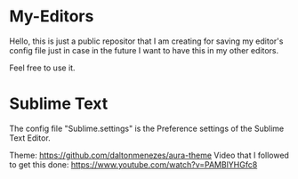 # My-Editors

Hello, this is just a public repositor that I am creating for saving my editor's config file just in case in the future I want to have this in my other editors.

Feel free to use it.

# Sublime Text
The config file "Sublime.settings" is the Preference settings of the Sublime Text Editor.

Theme: https://github.com/daltonmenezes/aura-theme
Video that I followed to get this done: https://www.youtube.com/watch?v=PAMBlYHGfc8
